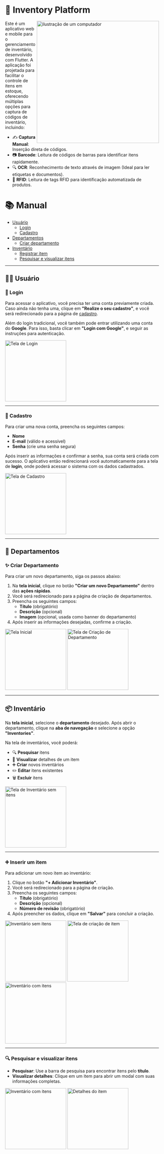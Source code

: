 # 📌 Inventory Platform

<img src="https://raw.githubusercontent.com/stiuff-mobile-devs/inventory-platform/refs/heads/main/assets/images/AppLogoWeb-1024x1024.png" 
     alt="ilustração de um computador" 
     min-width="400px" 
     max-width="400px" 
     width="400px" 
     align="right">

Este é um aplicativo web e mobile para o gerenciamento de inventário, desenvolvido com Flutter. A aplicação foi projetada para facilitar o controle de itens em estoque, oferecendo múltiplas opções para captura de códigos de inventário, incluindo:

- ✍️ **Captura Manual**: Inserção direta de códigos.
- 📷 **Barcode**: Leitura de códigos de barras para identificar itens rapidamente.
- 🔍 **OCR**: Reconhecimento de texto através de imagem (Ideal para ler etiquetas e documentos).
- 📡 **RFID**: Leitura de tags RFID para identificação automatizada de produtos.


# 📚 Manual

- [Usuário](#🧑‍💻-usuário)
  - [Login](#🔑-login)
  - [Cadastro](#📝-cadastro)
- [Departamentos](#🏢-departamentos)
  - [Criar departamento](#✨-criar-departamento)
- [Inventário](#📦-inventário)
  - [Registrar item](#➕-inserir-um-item)
  - [Pesquisar e visualizar itens](#🔍-pesquisar-e-visualizar-itens)

---

## 🧑‍💻 Usuário  

### 🔑 Login  

Para acessar o aplicativo, você precisa ter uma conta previamente criada. Caso ainda não tenha uma, clique em **"Realize o seu cadastro"**, e você será redirecionado para a página de [cadastro](#📝-cadastro).  

Além do login tradicional, você também pode entrar utilizando uma conta do **Google**. Para isso, basta clicar em **"Login com Google"**, e seguir as instruções para autenticação.  

<img src="./imgs/login.jpeg" width=200 alt="Tela de Login">  

---

### 📝 Cadastro  

Para criar uma nova conta, preencha os seguintes campos:  

- **Nome**  
- **E-mail** (válido e acessível)  
- **Senha** (crie uma senha segura)  

Após inserir as informações e confirmar a senha, sua conta será criada com sucesso. O aplicativo então redirecionará você automaticamente para a tela de **login**, onde poderá acessar o sistema com os dados cadastrados.

<img src="./imgs/cadastro.jpeg" width=200 alt="Tela de Cadastro">  

---

## 🏢 Departamentos  

### ✨ Criar Departamento  

Para criar um novo departamento, siga os passos abaixo:  

1. Na **tela inicial**, clique no botão **"Criar um novo Departamento"** dentro das **ações rápidas**.  
2. Você será redirecionado para a página de criação de departamentos.  
3. Preencha os seguintes campos:  
   - **Título** (obrigatório)  
   - **Descrição** (opcional)  
   - **Imagem** (opcional, usada como banner do departamento)  
4. Após inserir as informações desejadas, confirme a criação.  

<div>
<img src="./imgs/tela-inicial.jpeg" width=200 alt="Tela Inicial">
<img src="./imgs/criar-departamento.jpeg" width=200 alt="Tela de Criação de Departamento">
</div>  

---

## 📦 Inventário  

Na **tela inicial**, selecione o **departamento** desejado. Após abrir o departamento, clique na **aba de navegação** e selecione a opção **"Inventories"**.  

Na tela de inventários, você poderá:  
- 🔍 **Pesquisar** itens  
- 👀 **Visualizar** detalhes de um item  
- ➕ **Criar** novos inventários  
- ✏️ **Editar** itens existentes  
- 🗑️ **Excluir** itens  

<img src="./imgs/inventario-sem-item.jpeg" width=200 alt="Tela de Inventário sem itens">  

---

### ➕ Inserir um item  

Para adicionar um novo item ao inventário:  

1. Clique no botão **"+ Adicionar Inventário"**.  
2. Você será redirecionado para a página de criação.  
3. Preencha os seguintes campos:  
   - **Título** (obrigatório)  
   - **Descrição** (opcional)  
   - **Número de revisão** (obrigatório)  
4. Após preencher os dados, clique em **"Salvar"** para concluir a criação.  

<div>
<img src="./imgs/inventario-sem-item.jpeg" width=200 alt="Inventário sem itens">
<img src="./imgs/criar-novo-item-inventario.jpeg" width=200 alt="Tela de criação de item">
<img src="./imgs/inventario-com-item.jpeg" width=200 alt="Inventário com itens">
</div>  

---

### 🔍 Pesquisar e visualizar itens  

- **Pesquisar**: Use a barra de pesquisa para encontrar itens pelo **título**.  
- **Visualizar detalhes**: Clique em um item para abrir um modal com suas informações completas.  

<div>
<img src="./imgs/inventario-com-item.jpeg" width=200 alt="Inventário com itens">
<img src="./imgs/detalhes-item-inventario.jpeg" width=200 alt="Detalhes do item">
</div>  

